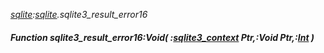 _[sqlite](../../modules/sqlite/sqlite-module.md):[sqlite](../../modules/sqlite/sqlite-module.md).sqlite3\_result\_error16_
##### Function sqlite3\_result\_error16:Void( :[sqlite3_context](../../modules/sqlite/sqlite-sqlite3_context.md) Ptr,:Void Ptr,:[Int](../../modules/wonkey/wonkey-types-int.md) )
